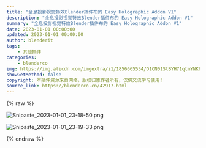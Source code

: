 ```yaml
---
title: "全息投影视觉特效Blender插件布的 Easy Holographic Addon V1"
description: "全息投影视觉特效Blender插件布的 Easy Holographic Addon V1"
summary: "全息投影视觉特效Blender插件布的 Easy Holographic Addon V1"
date: 2023-01-01 00:00:00
updated: 2023-01-01 00:00:00
author: blenderit
tags: 
    - 其他插件
categories:
    - blenderco
img: https://img.alicdn.com/imgextra/i1/1856665554/O1CN01StBYH71qtmYNKPHyF_!!1856665554.png
showGetMethod: false
copyright: 本插件资源来自网络，版权归原作者所有，仅供交流学习使用！
source_link: https://blenderco.cn/42917.html
---
```


{% raw %}
<p><img class="aligncenter" src="https://img.alicdn.com/imgextra/i1/1856665554/O1CN01StBYH71qtmYNKPHyF_!!1856665554.png" alt="Snipaste_2023-01-01_23-18-50.png"></p><p><img src="https://img.alicdn.com/imgextra/i1/1856665554/O1CN01payj091qtmYMb6zNr_!!1856665554.png" alt="Snipaste_2023-01-01_23-19-33.png"></p>
<div style="display: none">blenderco</div>
{% endraw %}